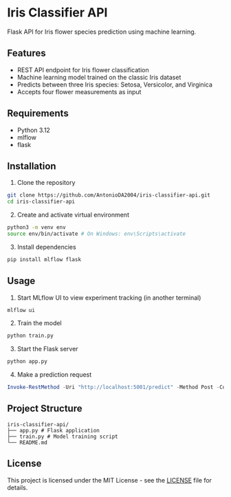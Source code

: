 # Iris Classifier API

Flask API for Iris flower species prediction using machine learning.

## Features

- REST API endpoint for Iris flower classification
- Machine learning model trained on the classic Iris dataset
- Predicts between three Iris species: Setosa, Versicolor, and Virginica
- Accepts four flower measurements as input

## Requirements

- Python 3.12
- mlflow
- flask

## Installation

1. Clone the repository
```bash
git clone https://github.com/AntonioDA2004/iris-classifier-api.git
cd iris-classifier-api
```

2. Create and activate virtual environment
```bash
python3 -m venv env
source env/bin/activate # On Windows: env\Scripts\activate
```

3. Install dependencies
```bash
pip install mlflow flask
```

## Usage

1. Start MLflow UI to view experiment tracking (in another terminal)
```bash
mlflow ui
```

2. Train the model
```bash
python train.py
```

3. Start the Flask server
```bash
python app.py
```

4. Make a prediction request
```powershell
Invoke-RestMethod -Uri "http://localhost:5001/predict" -Method Post -ContentType "application/json" -Body '{"features":[5.1,3.5,1.4,0.2]}'
```

## Project Structure
```
iris-classifier-api/ 
├── app.py # Flask application 
├── train.py # Model training script 
└── README.md
```

## License

This project is licensed under the MIT License - see the [LICENSE](LICENSE) file for details.
